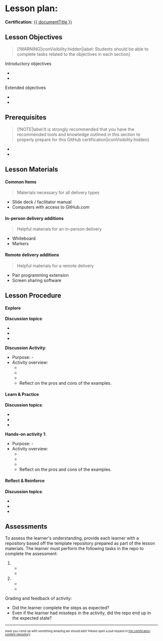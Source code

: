 <!--
This file is served with Docsify.
Although it's awesome, it still needs your help!
Look through each section and follow the instructions
To Properly structure the document to follow the
Recommended style for this document type!
 -->

 <!--
  Replace this title with one that highlights what your document is about.
  Using the objective name is perfectly acceptable here!
  -->

# Lesson plan: <lesson plan title>

<!-- Fill in the proper link for this certification exam.  Where do we go to sign up to take the exam? -->

**Certification:** [{{ documentTitle }}](link-to-exam)

<!-- Your lesson plan starts here -->

## Lesson Objectives <!-- {docsify-ignore} -->

> [!WARNING|iconVisibility:hidden|label: Students should be able to complete tasks related to the objectives in each section]

<!--
Lesson objectives list what students will be able to do after completing the lesson.

When creating lesson objectives, it's important to consider the following:

It’s important to start with an action that relates to what students should be able to do after the lesson
These objectives let you easily tell if your lesson has effectively taught your students new concepts and skills.
It can feel overwhelming to pin down specific takeaways for a lesson, but you can break the process into steps
It’s best to view your lesson objectives as goals for your class and students.
Use the "SMART" criteria when creating lesson objectives:
Is the objective specific?
Is the objective measurable?
Is the objective attainable by all students?
Is the objective relevant to your class and students?
Is the objective time-based to align with your syllabus?
-->

Introductory objectives

- <!--objective 1 -->
- <!--objective 2 -->

Extended objectives

- <!--objective 1 -->
- <!--objective 2 -->

## Prerequisites <!-- {docsify-ignore} -->

<!--
Prerequisites are requirements or knowledge that the LEARNER needs to have prior to this lesson

When listing out prerequisites, consider the following:

Prerequisites should only include the absolute necessary requirements a learner needs to be successful in this lesson's outcomes
If possible, provide links to additional information for each prerequisite
 -->

> [!NOTE|label:It is strongly recommended that you have the recommended tools and knowledge outlined in this section to properly prepare for this GitHub certification|iconVisibility:hidden]

<!-- Replace the listed items below -->

- <!--pre req 1 -->
- <!--pre req 2 -->

## Lesson Materials <!-- {docsify-ignore} -->

<!--
Lesson materials is a list of materials that you need to TEACH the lesson and measure student outcomes.

This section prepares you to DELIVER your lessons.
 -->

 <!-- DO NOT EDIT THE "tabs" comments, they are vital to a plugin being used! -->
<!-- tabs:start -->

#### **Common Items**

> Materials necessary for all delivery types

<!-- Edit this list to contain common items -->

- Slide deck / facilitator manual
- Computers with access to GitHub.com

#### **In-person delivery additions**

> Helpful materials for an in-person delivery

<!-- Edit this list to contain common items -->

- Whiteboard
- Markers

#### **Remote delivery additions**

> Helpful materials for a remote delivery

<!-- Edit this list to contain common items -->

- Pair programming extension
- Screen sharing software

<!-- tabs:end -->

## Lesson Procedure <!-- {docsify-ignore} -->

<!--
Your lesson procedure is an in-depth explanation (step-by-step plan) of how the lesson will progress

When writing your lesson procedure, you need to choose the type of activities that will help your learners meet the lesson objectives.

To do that, consider the following:

How will you introduce the topic?
What’s the best way to teach this information
How can you incorporate problem solving and critical thinking?
What real-life scenarios relate to this topic?
Does this topic lend itself to group work?
How does remote vs in-person delivery affect your teaching?
In general, consider the following when creating a lesson procedure strategy:

Explore: Learners discover a concept
Learn & Practice: Learners apply their discoveries
Reflect & Reinforce: Learners review what they’ve learned and apply their knowledge to problem-solving scenarios
 -->

<!-- tabs:start -->

#### **Explore**

<!--
In the Explore phase of your lesson, you’ll introduce the objectives of the lesson and discuss key concepts learners should know.

Below are some examples:

Icebreaker activity to get learners thinking about the new concept
Show the "soufflé" to get learners excited about what they're create
Examine/introduce real-world examples to demonstrate benefits of the topic
-->

**Discussion topics**:

- <!-- topic 1 -->
- <!-- topic 2 -->
- <!-- topic 3 -->

**Discussion Activity**:

- Purpose: - <!-- What is the purpose of your activity -->
- Activity overview:
  - <!-- Activity step 1 -->
  - <!-- Activity step 2 -->
  - <!-- Activity step 3 -->
  - Reflect on the pros and cons of the examples.

#### **Learn & Practice**

<!--
In the Learn & Practice phase, learners will demonstrate application and hands-on skills practice.

This phase will make up the bulk of your lesson time, so be sure to detail everything out in your lesson procedure!

Below are some common steps and details to consider:

Group/individual work
Hands-on activites
Make sure to include any alternate steps specific to delivery methods:

Remote
In-person
 -->

**Discussion topics**:

- <!-- topic 1 -->
- <!-- topic 2 -->
- <!-- topic 3 -->

**Hands-on activity 1**:

- Purpose: - <!-- What is the purpose of your activity -->
- Activity overview:
  - <!-- Activity step 1 -->
  - <!-- Activity step 2 -->
  - <!-- Activity step 3 -->
  - Reflect on the pros and cons of the examples.

#### **Reflect & Reinforce**

<!--
In the Reflect phase, learners will look back (and reflect on) what they’ve learned in the lesson and apply what they’ve learned through critical thinking activities..

Often, facilitarors will lead a class discussion with critical thinking questions for learners to answer. It's important to list the questions you plan to ask within the lesson procedure to make sure you don't forget anything.

During the learn and practice phase of your lesson procedure, what do you want the learners to modify based on the group or individual reflection after the practice application? Do you want students to complete the same tasks with new knowledge, complete separate tasks, or engage in a group discussion?

This phase should include any activities, questions, or discussions to help reflect and reinforce on the topic(s) in your lesson procedure.
 -->

**Discussion topics**:

- <!-- topic 1 -->
- <!-- topic 2 -->
- <!-- topic 3 -->
<!-- tabs:end -->

## Assessments <!-- {docsify-ignore} -->

<!--
The assessment method measures whether the learners the targeted information and met your lesson objectives.

There are several ways to measure learning through formative assessments. Some common assessment options include:

Assessment questions
Hands-on activities
Group presentations
Consider the following:

If an objective was related to understanding a concept, consider an assessment that requires learners to explain that concept.
If an objective was for learners to demonstrate a skill, design an assessment to confirm they can do that skill.
Is there any post-class homework to complete as recommended additional learning?
 -->

To assess the learner's understanding, provide each learner with a repository based off the template repository prepared as part of the lesson materials. The learner must perform the following tasks in the repo to complete the assessment:

1. <!-- Objective to assess -->
   - <!-- Task to assess the objective -->
   - <!-- Example: Commit a code change to a repository -->
1. <!-- Objective to assess -->
   - <!-- Task to assess the objective -->
   - <!-- Example: Download a package from GitHub Packages -->

Grading and feedback of activity:

- Did the learner complete the steps as expected?
- Even if the learner had missteps in the activity, did the repo end up in the expected state?

---

<!-- Community contributions from our partners will help us make better lesson plans, let's be sure to callout how they can help! -->

<sub style="font-size: 0.6rem;">Have you come up with something amazing we should add? Please open a pull request in <a href=repo-link>the certification content repository</a></sub>

